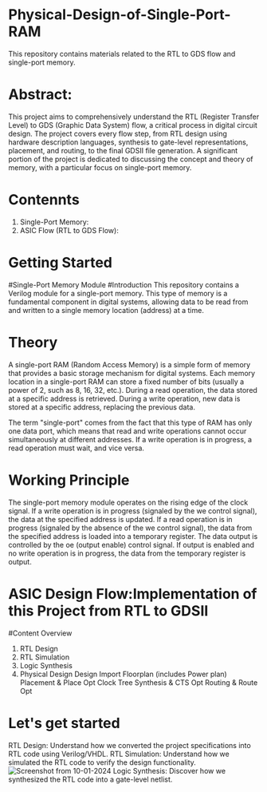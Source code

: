 # Physical-Design-of-Single-Port-RAM
This repository contains materials related to the RTL to GDS flow and single-port memory.
# Abstract:
This project aims to comprehensively understand the RTL (Register Transfer Level) to GDS (Graphic Data System) flow, a critical process in digital circuit design. The project covers every flow step, from RTL design using hardware description languages, synthesis to gate-level representations, placement, and routing, to the final GDSII file generation. A significant portion of the project is dedicated to discussing the concept and theory of memory, with a particular focus on single-port memory.
# Contennts
1. Single-Port Memory:
2. ASIC Flow (RTL to GDS Flow):

# Getting Started
#Single-Port Memory Module
#Introduction
This repository contains a Verilog module for a single-port memory. This type of memory is a fundamental component in digital systems, allowing data to be read from and written to a single memory location (address) at a time.
# Theory
A single-port RAM (Random Access Memory) is a simple form of memory that provides a basic storage mechanism for digital systems. Each memory location in a single-port RAM can store a fixed number of bits (usually a power of 2, such as 8, 16, 32, etc.). During a read operation, the data stored at a specific address is retrieved. During a write operation, new data is stored at a specific address, replacing the previous data.

The term "single-port" comes from the fact that this type of RAM has only one data port, which means that read and write operations cannot occur simultaneously at different addresses. If a write operation is in progress, a read operation must wait, and vice versa.
# Working Principle
The single-port memory module operates on the rising edge of the clock signal. If a write operation is in progress (signaled by the we control signal), the data at the specified address is updated. If a read operation is in progress (signaled by the absence of the we control signal), the data from the specified address is loaded into a temporary register.
The data output is controlled by the oe (output enable) control signal. If output is enabled and no write operation is in progress, the data from the temporary register is output.
# ASIC Design Flow:Implementation of this Project from RTL to GDSII
#Content Overview
1. RTL Design
2. RTL Simulation
3. Logic Synthesis
4. Physical Design
       Design Import
       Floorplan (includes Power plan)
       Placement & Place Opt
       Clock Tree Synthesis & CTS Opt
       Routing & Route Opt
# Let's get started
RTL Design: Understand how we converted the project specifications into RTL code using Verilog/VHDL.
RTL Simulation: Understand how we simulated the RTL code to verify the design functionality.
![Screenshot from 10-01-2024](https://github.com/user-attachments/assets/226160e7-fd16-4dac-a566-7fbc19218f56)
Logic Synthesis: Discover how we synthesized the RTL code into a gate-level netlist.


   
